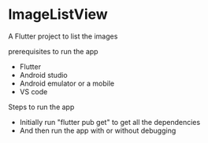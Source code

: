 # ImageListView

A Flutter project to list the images

prerequisites to run the app
* Flutter
* Android studio
* Android emulator or a mobile
* VS code

Steps to run the app
* Initially run "flutter pub get" to get all the dependencies
* And then run the app with or without debugging

